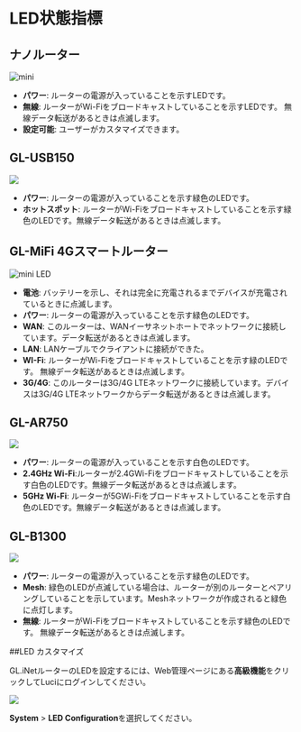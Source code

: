 # LED状態指標



## ナノルーター

![mini](https://static.gl-inet.com/docs/ja/3/troubleshooting/ledlight/mini_led.jpg)

- **パワー**: ルーターの電源が入っていることを示すLEDです。
- **無線**: ルーターがWi-Fiをブロードキャストしていることを示すLEDです。 無線データ転送があるときは点滅します。
- **設定可能**: ユーザーがカスタマイズできます。






## GL-USB150 

![](https://static.gl-inet.com/docs/ja/3/troubleshooting/ledlight/microuter.jpg)

- **パワー**: ルーターの電源が入っていることを示す緑色のLEDです。
- **ホットスポット**:  ルーターがWi-Fiをブロードキャストしていることを示す緑色のLEDです。無線データ転送があるときは点滅します。






## GL-MiFi 4Gスマートルーター

  ![mini LED](https://static.gl-inet.com/docs/ja/3/troubleshooting/ledlight/mifi.jpg)

- **電池**: バッテリーを示し、それは完全に充電されるまでデバイスが充電されているときに点滅します。
- **パワー**: ルーターの電源が入っていることを示す緑色のLEDです。
- **WAN**: このルーターは、WANイーサネットホートでネットワークに接続しています。データ転送があるときは点滅します。
- **LAN**: LANケーブルでクライアントに接続ができた。
- **WI-Fi**: ルーターがWi-Fiをブロードキャストしていることを示す緑のLEDです。 無線データ転送があるときは点滅します。
- **3G/4G**: このルーターは3G/4G LTEネットワークに接続しています。デバイスは3G/4G LTEネットワークからデータ転送があるときは点滅します。






## GL-AR750 

  ![](https://static.gl-inet.com/docs/ja/3/troubleshooting/ledlight/ar750.jpg)

- **パワー**: ルーターの電源が入っていることを示す白色のLEDです。
- **2.4GHz Wi-Fi**:ルーターが2.4GWi-Fiをブロードキャストしていることを示す白色のLEDです。無線データ転送があるときは点滅します。
- **5GHz Wi-Fi**: ルーターが5GWi-Fiをブロードキャストしていることを示す白色のLEDです。無線データ転送があるときは点滅します。





## GL-B1300

  ![](https://static.gl-inet.com/docs/ja/3/troubleshooting/ledlight/b1300.jpg)

- **パワー**: ルーターの電源が入っていることを示す緑色のLEDです。
- **Mesh**: 緑色のLEDが点滅している場合は、ルーターが別のルーターとペアリングしていることを示しています。Meshネットワークが作成されると緑色に点灯します。
- **無線**: ルーターがWi-Fiをブロードキャストしていることを示す緑色のLEDです。 無線データ転送があるときは点滅します。








##LED カスタマイズ

GL.iNetルーターのLEDを設定するには、Web管理ページにある**高級機能**をクリックしてLuciにログインしてください。

![](https://static.gl-inet.com/docs/ja/3/troubleshooting/ledlight/advanced_settings.png)



**System** > **LED Configuration**を選択してください。


